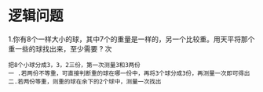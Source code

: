 # 逻辑问题

1.你有8个一样大小的球，其中7个的重量是一样的，另一个比较重。用天平将那个重一些的球找出来，至少需要 ? 次

    把8个小球分成3，3，2三份，第一次测量3和3两份
    一 .若两份不等重，可直接判断重的球在哪一份中，再将3个球分成3份，再测量一次即可得出
    二.若两份等重，则重的球在余下的2个球中，测量一次找出
